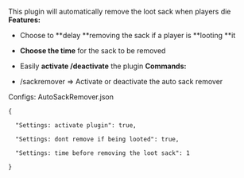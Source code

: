 This plugin will automatically remove the loot sack when players die
**Features:**

- Choose to **delay **removing the sack if a player is **looting **it

- **Choose the time** for the sack to be removed

- Easily **activate /deactivate** the plugin
**Commands:**

- /sackremover => Activate or deactivate the auto sack remover

Configs: AutoSackRemover.json

````
{

  "Settings: activate plugin": true,

  "Settings: dont remove if being looted": true,

  "Settings: time before removing the loot sack": 1

}
````